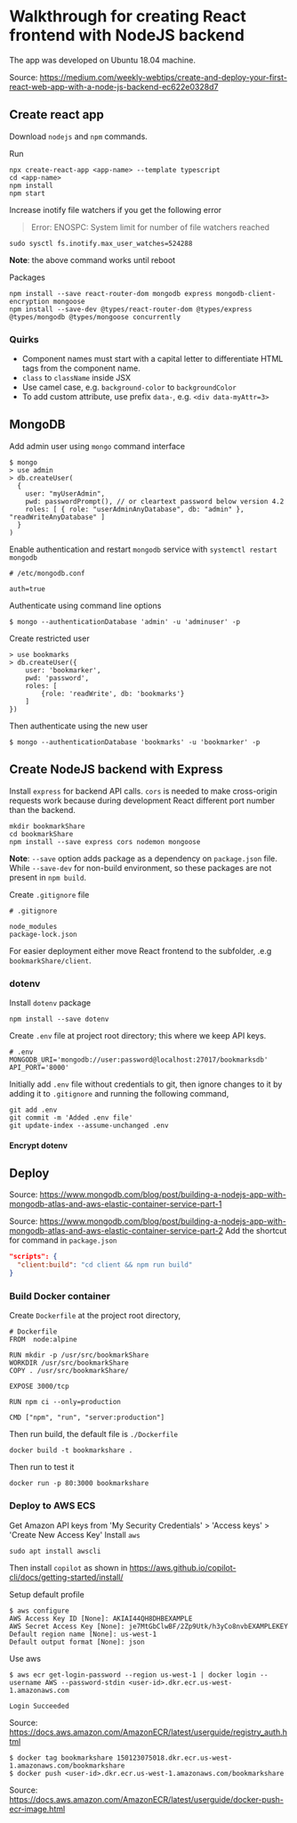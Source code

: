 
# Walkthrough for creating React frontend with NodeJS backend

The app was developed on Ubuntu 18.04 machine. 

Source: https://medium.com/weekly-webtips/create-and-deploy-your-first-react-web-app-with-a-node-js-backend-ec622e0328d7

## Create react app

Download `nodejs` and `npm` commands.

Run
```shell
npx create-react-app <app-name> --template typescript
cd <app-name>
npm install
npm start
```

Increase inotify file watchers if you get the following error
> Error: ENOSPC: System limit for number of file watchers reached

```shell
sudo sysctl fs.inotify.max_user_watches=524288
```

**Note**: the above command works until reboot

Packages 
```
npm install --save react-router-dom mongodb express mongodb-client-encryption mongoose
npm install --save-dev @types/react-router-dom @types/express @types/mongodb @types/mongoose concurrently
```


### Quirks

- Component names must start with a capital letter to differentiate HTML tags from the component name.
- `class` to `className` inside JSX
- Use camel case, e.g. `background-color` to `backgroundColor`
- To add custom attribute, use prefix `data-`, e.g. `<div data-myAttr=3>`

## MongoDB

Add admin user using `mongo` command interface
```
$ mongo
> use admin
> db.createUser(
  {
    user: "myUserAdmin",
    pwd: passwordPrompt(), // or cleartext password below version 4.2
    roles: [ { role: "userAdminAnyDatabase", db: "admin" }, "readWriteAnyDatabase" ]
  }
)
```

Enable authentication and restart `mongodb` service with `systemctl restart mongodb`

```
# /etc/mongodb.conf

auth=true
```

Authenticate using command line options
```shell
$ mongo --authenticationDatabase 'admin' -u 'adminuser' -p
```

Create restricted user
```mongodb
> use bookmarks
> db.createUser({
    user: 'bookmarker',
    pwd: 'password',
    roles: [
        {role: 'readWrite', db: 'bookmarks'}
    ]
})
```

Then authenticate using the new user
```shell
$ mongo --authenticationDatabase 'bookmarks' -u 'bookmarker' -p
```

## Create NodeJS backend with Express

Install `express` for backend API calls. `cors` is needed to make cross-origin requests work because during development React different port number than the backend.

```
mkdir bookmarkShare
cd bookmarkShare
npm install --save express cors nodemon mongoose
```

**Note**: `--save` option adds package as a dependency on `package.json` file. While `--save-dev` for non-build environment, so these packages are not present in `npm build`.

Create `.gitignore` file

```
# .gitignore

node_modules
package-lock.json
```


For easier deployment either move React frontend to the subfolder, .e.g `bookmarkShare/client`.

### dotenv

Install `dotenv` package
```
npm install --save dotenv
```

Create `.env` file at project root directory; this where we keep API keys.
```
# .env
MONGODB_URI='mongodb://user:password@localhost:27017/bookmarksdb'
API_PORT='8000'
```

Initially add `.env` file without credentials to git, then ignore changes to it by adding it to `.gitignore` and running the following command,

```shell
git add .env
git commit -m 'Added .env file'
git update-index --assume-unchanged .env
```

#### Encrypt dotenv

## Deploy
Source: https://www.mongodb.com/blog/post/building-a-nodejs-app-with-mongodb-atlas-and-aws-elastic-container-service-part-1

Source: https://www.mongodb.com/blog/post/building-a-nodejs-app-with-mongodb-atlas-and-aws-elastic-container-service-part-2
Add the shortcut for command in `package.json`
```json
"scripts": {
  "client:build": "cd client && npm run build"
}
```

### Build Docker container

Create `Dockerfile` at the project root directory,
```
# Dockerfile
FROM  node:alpine

RUN mkdir -p /usr/src/bookmarkShare
WORKDIR /usr/src/bookmarkShare
COPY . /usr/src/bookmarkShare/

EXPOSE 3000/tcp

RUN npm ci --only=production

CMD ["npm", "run", "server:production"]
```

Then run build, the default file is `./Dockerfile`
```
docker build -t bookmarkshare .
```

Then run to test it
```
docker run -p 80:3000 bookmarkshare
```


### Deploy to AWS ECS

Get Amazon API keys from 'My Security Credentials' > 'Access keys' > 'Create  New Access Key'
Install `aws`
```shell
sudo apt install awscli
```

Then install `copilot` as shown in https://aws.github.io/copilot-cli/docs/getting-started/install/ 


Setup default profile
```shell
$ aws configure
AWS Access Key ID [None]: AKIAI44QH8DHBEXAMPLE
AWS Secret Access Key [None]: je7MtGbClwBF/2Zp9Utk/h3yCo8nvbEXAMPLEKEY
Default region name [None]: us-west-1
Default output format [None]: json
```

Use aws
```
$ aws ecr get-login-password --region us-west-1 | docker login --username AWS --password-stdin <user-id>.dkr.ecr.us-west-1.amazonaws.com

Login Succeeded
```
Source: https://docs.aws.amazon.com/AmazonECR/latest/userguide/registry_auth.html

```shell
$ docker tag bookmarkshare 150123075018.dkr.ecr.us-west-1.amazonaws.com/bookmarkshare
$ docker push <user-id>.dkr.ecr.us-west-1.amazonaws.com/bookmarkshare
```

Source: https://docs.aws.amazon.com/AmazonECR/latest/userguide/docker-push-ecr-image.html

